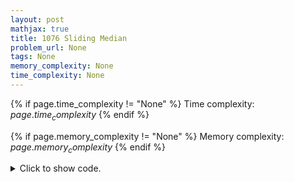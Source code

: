 ```yaml
---
layout: post
mathjax: true
title: 1076 Sliding Median
problem_url: None
tags: None
memory_complexity: None
time_complexity: None
---
```




{% if page.time_complexity != "None" %}
Time complexity: ${{ page.time_complexity }}$
{% endif %}

{% if page.memory_complexity != "None" %}
Memory complexity: ${{ page.memory_complexity }}$
{% endif %}

<details>
<summary>
<p style="display:inline">Click to show code.</p>
</summary>
```cpp
{% raw %}
using namespace __gnu_pbds;
using namespace std;
using ll = long long;
using ii = pair<int, int>;
using vi = vector<int>;
using ordered_set = tree<ii,
                         null_type,
                         less<ii>,
                         rb_tree_tag,
                         tree_order_statistics_node_update>;
int n, k;
vector<int> a;
ordered_set s;
void build(void)
{
    for (int i = 0; i < k; ++i)
        s.insert({a[i], i});
}
int query(void) { return s.find_by_order((k - 1) / 2)->first; }
void increment(int l)
{
    s.erase(s.find({a[l], l}));
    s.insert({a[l + k], l + k});
}
int main(void)
{
    cin >> n >> k;
    a.resize(n);
    for (auto &ai : a)
        cin >> ai;
    build();
    for (int l = 0; l < n - k + 1; ++l)
    {
        cout << query() << " ";
        if (l + k != n)
            increment(l);
    }
    return 0;
}

{% endraw %}
```
</details>

